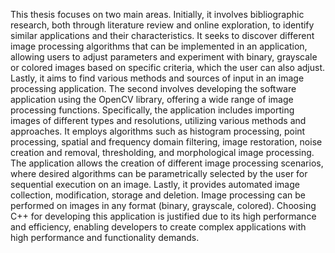 This thesis focuses on two main areas. Initially, it involves bibliographic research, both through literature review and online exploration, to identify similar applications and their characteristics. 
It seeks to discover different image processing algorithms that can be implemented in an application, allowing users to adjust parameters and experiment with binary, 
grayscale or colored images based on specific criteria, which the user can also adjust. Lastly, it aims to find various methods and sources of input in an image processing application. 
The second involves developing the software application using the OpenCV library, offering a wide range of image processing functions.
Specifically, the application includes importing images of different types and resolutions, utilizing various methods and approaches.
It employs algorithms such as histogram processing, point processing, spatial and frequency domain filtering, image restoration, noise creation and removal, thresholding, and morphological image processing.
The application allows the creation of different image processing scenarios, where desired algorithms can be parametrically selected by the user for sequential execution on an image. 
Lastly, it provides automated image collection, modification, storage and deletion. Image processing can be performed on images in any format (binary, grayscale, colored). 
Choosing C++ for developing this application is justified due to its high performance and efficiency, enabling developers to create complex applications with high performance and functionality demands. 

